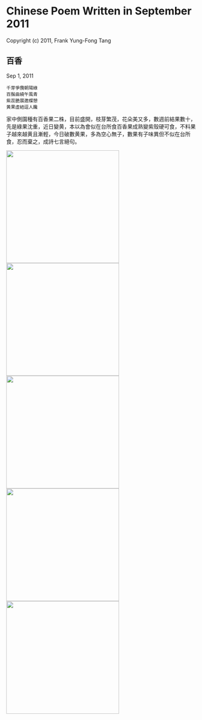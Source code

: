# Chinese Poem Written in September 2011
Copyright (c) 2011, Frank Yung-Fong Tang

## 百香
Sep 1, 2011

```
千芽爭攬朝陽綠
百鬚曲繞午風青
紫蕊艷展邀蝶憩
黄果虛結逗人饞
```
家中側園種有百香果二株，目前盛開，枝芽繁茂，花朵美又多，數週前結果數十，先是綠果沈重，近日變黄，本以為會似在台所食百香果成熟變紫殼硬可食，不料果子越來越黄且漸輕，今日破數黄果，多為空心無子，數果有子味異但不似在台所食，忍而棄之，成詩七言絕句。 

<img src="https://scontent-sjc3-1.xx.fbcdn.net/v/t1.18169-9/303605_2212890194637_2450843_n.jpg?_nc_cat=103&ccb=1-7&_nc_sid=abc084&_nc_ohc=a7w-K_LUVz8AX-k2x06&_nc_ht=scontent-sjc3-1.xx&oh=00_AfC0yOsY1CIEUU3MP-L-7zWTDylsGMj78mOdQQGtsZ-Uww&oe=63B51C73" width="300"  /> <img src="https://scontent-sjc3-1.xx.fbcdn.net/v/t1.18169-9/312146_2212890434643_2878121_n.jpg?_nc_cat=102&ccb=1-7&_nc_sid=abc084&_nc_ohc=CAHchFRMqQEAX_tlNhh&tn=f2jI7lyma5qb0R_e&_nc_ht=scontent-sjc3-1.xx&oh=00_AfBg4uU2j7IlwO-gyjPhLrjxezQU5K0mauTnPljVlg8t4g&oe=63B504ED" width="300"  /> <img src="https://scontent-sjc3-1.xx.fbcdn.net/v/t1.18169-9/302282_2212890594647_5674402_n.jpg?_nc_cat=107&ccb=1-7&_nc_sid=abc084&_nc_ohc=gZHV9KNMwSoAX9oMQfX&_nc_ht=scontent-sjc3-1.xx&oh=00_AfDDzDeDtpuHTCFIFJVEr5JEost-sJPLs8xZy8LOLOqkhA&oe=63B511EB" width="300"  /> <img src="https://scontent-sjc3-1.xx.fbcdn.net/v/t1.18169-9/302980_2212891194662_5223721_n.jpg?_nc_cat=108&ccb=1-7&_nc_sid=abc084&_nc_ohc=hsEnOA2uL3EAX-AxE9j&_nc_ht=scontent-sjc3-1.xx&oh=00_AfDzeP-ITKdItyvP7zb6foCdycxMvnC_hOxriJ_Mpkjlug&oe=63B51518" width="300"  /> <img src="https://scontent-sjc3-1.xx.fbcdn.net/v/t1.18169-9/307216_2212891394667_7622992_n.jpg?_nc_cat=100&ccb=1-7&_nc_sid=abc084&_nc_ohc=k5smxyHCUk4AX90c_cI&tn=f2jI7lyma5qb0R_e&_nc_ht=scontent-sjc3-1.xx&oh=00_AfCI-j9j4rvEvAG8wofggzuDiw0vwSf8xvQ5kG1zcHoJFw&oe=63B50169" width="300"  />
